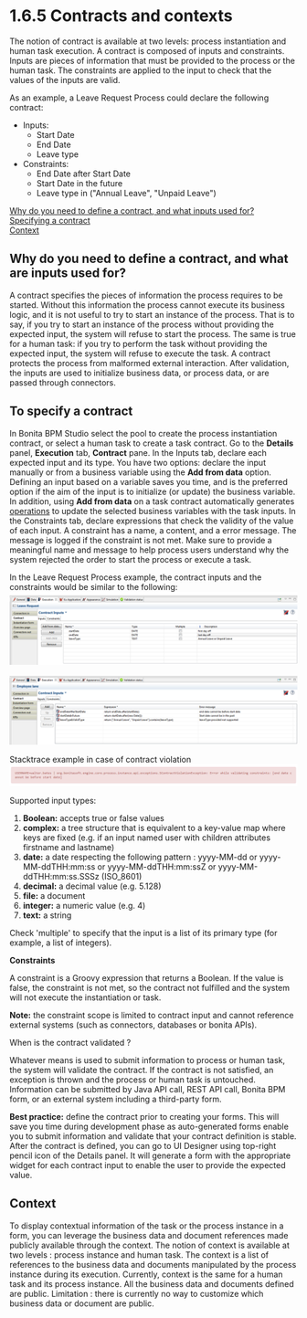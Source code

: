 # 1.6.5 Contracts and contexts

The notion of contract is available at two levels: process instantiation and human task execution.
A contract is composed of inputs and constraints. Inputs are pieces of information that must be provided to the process or the human task. The constraints are applied to the input to check that the values of the inputs are valid.

As an example, a Leave Request Process could declare the following contract:

* Inputs: 
  * Start Date
  * End Date
  * Leave type
* Constraints:
  * End Date after Start Date
  * Start Date in the future
  * Leave type in ("Annual Leave", "Unpaid Leave")

[Why do you need to define a contract, and what inputs used for?](#define)  
[Specifying a contract](#specify)  
[Context](#context)

## Why do you need to define a contract, and what are inputs used for?

A contract specifies the pieces of information the process requires to be started. Without this information the process cannot execute its business logic, and it is not useful to try to 
start an instance of the process.
That is to say, if you try to start an instance of the process without providing the expected input, the system will refuse to start the process.
The same is true for a human task: if you try to perform the task without providing the expected input, the system will refuse to execute the task.
A contract protects the process from malformed external interaction.
After validation, the inputs are used to initialize business data, or process data, or are passed through connectors.

## To specify a contract

In Bonita BPM Studio select the pool to create the process instantiation contract, or select a human task to create a task contract.
Go to the **Details** panel, **Execution** tab, **Contract** pane.
In the Inputs tab, declare each expected input and its type. You have two options: declare the input manually or from a business variable using the **Add from data** option. 
Defining an input based on a variable saves you time, and is the preferred option if the aim of the input is to initialize (or update) the business variable. 
In addition, using **Add from data** on a task contract automatically generates [operations](/operations.html) to update the selected business variables with the task inputs.
In the Constraints tab, declare expressions that check the validity of the value of each input. 
A constraint has a name, a content, and a error message. 
The message is logged if the constraint is not met. Make sure to provide a meaningful name and message to help process users understand why the system rejected the order to start the process or execute a task.

In the Leave Request Process example, the contract inputs and the constraints would be similar to the following:
![](images/images-6_0/contractDoc.PNG)

  
  
![](images/images-6_0/ConstraintsDoc.PNG)

  
  
Stacktrace example in case of contract violation
![](images/images-6_0/constraintError.PNG)

  
  
Supported input types:

1. **Boolean:** accepts true or false values
2. **complex:** a tree structure that is equivalent to a key-value map where keys are fixed (e.g. if an input named user with children attributes firstname and lastname)
3. **date:** a date respecting the following pattern : yyyy-MM-dd or yyyy-MM-ddTHH:mm:ss or yyyy-MM-ddTHH:mm:ssZ or yyyy-MM-ddTHH:mm:ss.SSSz (ISO\_8601)
4. **decimal:** a decimal value (e.g. 5.128)
5. **file:** a document
6. **integer:** a numeric value (e.g. 4)
7. **text:** a string 

Check 'multiple' to specify that the input is a list of its primary type (for example, a list of integers).

**Constraints**

A constraint is a Groovy expression that returns a Boolean. If the value is false, the constraint is not met, so the contract not fulfilled and the system will not execute the instantiation or task.

**Note:** the constraint scope is limited to contract input and cannot reference external systems (such as connectors, databases or bonita APIs).

When is the contract validated ?

Whatever means is used to submit information to process or human task, the system will validate the contract. If the contract is not satisfied, an exception is thrown and the process or human task is untouched. 
Information can be submitted by Java API call, REST API call, Bonita BPM form, or an external system including a third-party form. 

**Best practice:** define the contract prior to creating your forms. This will save you time during development phase as auto-generated forms enable you to submit information and validate that your contract definition is stable. 
After the contract is defined, you can go to UI Designer using top-right pencil icon of the Details panel. It will generate a form with the appropriate widget for each contract input to enable the user to provide the expected value.

## Context

To display contextual information of the task or the process instance in a form, you can leverage the business data and document references made publicly available through the context.
The notion of context is available at two levels : process instance and human task. 
The context is a list of references to the business data and documents manipulated by the process instance during its execution. 
Currently, context is the same for a human task and its process instance. 
All the business data and documents defined are public. Limitation : there is currently no way to customize which business data or document are public.